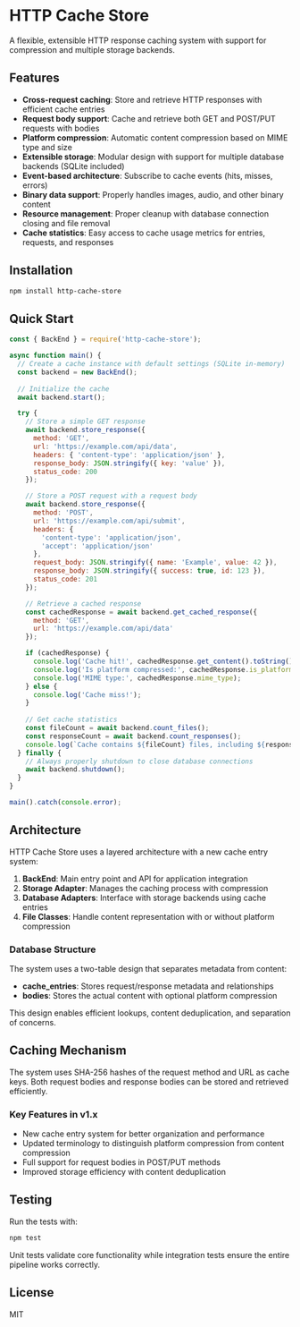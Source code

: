 # HTTP Cache Store

A flexible, extensible HTTP response caching system with support for compression and multiple storage backends.

## Features

- **Cross-request caching**: Store and retrieve HTTP responses with efficient cache entries
- **Request body support**: Cache and retrieve both GET and POST/PUT requests with bodies
- **Platform compression**: Automatic content compression based on MIME type and size
- **Extensible storage**: Modular design with support for multiple database backends (SQLite included)
- **Event-based architecture**: Subscribe to cache events (hits, misses, errors)
- **Binary data support**: Properly handles images, audio, and other binary content
- **Resource management**: Proper cleanup with database connection closing and file removal
- **Cache statistics**: Easy access to cache usage metrics for entries, requests, and responses

## Installation

```bash
npm install http-cache-store
```

## Quick Start

```javascript
const { BackEnd } = require('http-cache-store');

async function main() {
  // Create a cache instance with default settings (SQLite in-memory)
  const backend = new BackEnd();
  
  // Initialize the cache
  await backend.start();

  try {
    // Store a simple GET response
    await backend.store_response({
      method: 'GET',
      url: 'https://example.com/api/data',
      headers: { 'content-type': 'application/json' },
      response_body: JSON.stringify({ key: 'value' }),
      status_code: 200
    });

    // Store a POST request with a request body
    await backend.store_response({
      method: 'POST',
      url: 'https://example.com/api/submit',
      headers: { 
        'content-type': 'application/json',
        'accept': 'application/json'
      },
      request_body: JSON.stringify({ name: 'Example', value: 42 }),
      response_body: JSON.stringify({ success: true, id: 123 }),
      status_code: 201
    });

    // Retrieve a cached response
    const cachedResponse = await backend.get_cached_response({
      method: 'GET',
      url: 'https://example.com/api/data'
    });

    if (cachedResponse) {
      console.log('Cache hit!', cachedResponse.get_content().toString());
      console.log('Is platform compressed:', cachedResponse.is_platform_compressed);
      console.log('MIME type:', cachedResponse.mime_type);
    } else {
      console.log('Cache miss!');
    }
    
    // Get cache statistics
    const fileCount = await backend.count_files();
    const responseCount = await backend.count_responses();
    console.log(`Cache contains ${fileCount} files, including ${responseCount} responses`);
  } finally {
    // Always properly shutdown to close database connections
    await backend.shutdown();
  }
}

main().catch(console.error);
```

## Architecture

HTTP Cache Store uses a layered architecture with a new cache entry system:

1. **BackEnd**: Main entry point and API for application integration
2. **Storage Adapter**: Manages the caching process with compression
3. **Database Adapters**: Interface with storage backends using cache entries
4. **File Classes**: Handle content representation with or without platform compression

### Database Structure

The system uses a two-table design that separates metadata from content:

- **cache_entries**: Stores request/response metadata and relationships
- **bodies**: Stores the actual content with optional platform compression

This design enables efficient lookups, content deduplication, and separation of concerns.

## Caching Mechanism

The system uses SHA-256 hashes of the request method and URL as cache keys. Both request bodies and response bodies can be stored and retrieved efficiently.

### Key Features in v1.x

- New cache entry system for better organization and performance
- Updated terminology to distinguish platform compression from content compression
- Full support for request bodies in POST/PUT methods
- Improved storage efficiency with content deduplication

## Testing

Run the tests with:

```bash
npm test
```

Unit tests validate core functionality while integration tests ensure the entire pipeline works correctly.

## License

MIT
